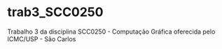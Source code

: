 # trab3_SCC0250
Trabalho 3 da disciplina SCC0250 - Computação Gráfica oferecida pelo ICMC/USP - São Carlos
